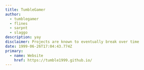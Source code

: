 ```yaml
---
title: TumbleGamer
author:
  - tumblegamer
  - flines
  - sarpnt
  - slaggo
description: yay
disclaimer: Projects are known to eventually break over time
date: 1999-06-26T17:04:43.774Z
primary:
  - name: Website
    href: https://tumble1999.github.io/
---
```

